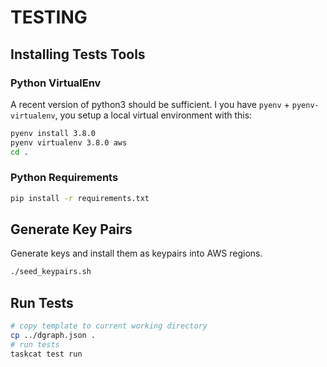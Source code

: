 # **TESTING**


## **Installing Tests Tools**

### **Python VirtualEnv**

A recent version of python3 should be sufficient. I you have `pyenv` + `pyenv-virtualenv`, you setup a local virtual environment with this:

```bash
pyenv install 3.8.0
pyenv virtualenv 3.8.0 aws
cd .
```

### **Python Requirements**

```bash
pip install -r requirements.txt
```

## **Generate Key Pairs**

Generate keys and install them as keypairs into AWS regions.

```bash
./seed_keypairs.sh
```

## **Run Tests**

```bash
# copy template to current working directory
cp ../dgraph.json .
# run tests
taskcat test run
```
